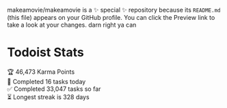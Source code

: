 makeamovie/makeamovie is a ✨ special ✨ repository because its `README.md` (this file) appears on your GitHub profile.
You can click the Preview link to take a look at your changes. darn right ya can

# Todoist Stats

<!-- TODO-IST:START -->
🏆  46,473 Karma Points           
🌸  Completed 16 tasks today           
✅  Completed 33,047 tasks so far           
⏳  Longest streak is 328 days
<!-- TODO-IST:END -->